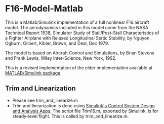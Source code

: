 # F16-Model-Matlab
This is a Matlab/Simulink implementation of a full nonlinear F16 aircraft model. The aerodynamics included in this model come from the NASA Technical Report 1538, Simulator Study of Stall/Post-Stall Characteristics of a Fighter Airplane with Relaxed Longitudinal Static Stability, by Nguyen, Ogburn, Gilbert, Kibler, Brown, and Deal, Dec 1979. 

The model is based on Aircraft Control and Simulations, by Brian Stevens and Frank Lewis, Wiley Inter-Science, New York, 1992. 

This is a revised implementation of the older implementation available at  [MATLAB/Simulink package](https://dept.aem.umn.edu/~balas/darpa_sec/SEC.Software.html).


## Trim and Linearization
* Please see trim_and_linearize.m
* Trim and linearization is done using [Simulink's Control System Design and Analysis Apps](https://www.mathworks.com/products/simcontrol.html). The script file Trim16.m, exported by Simulink, is for steady-level flight. This is called by trim_and_linearize.m.


